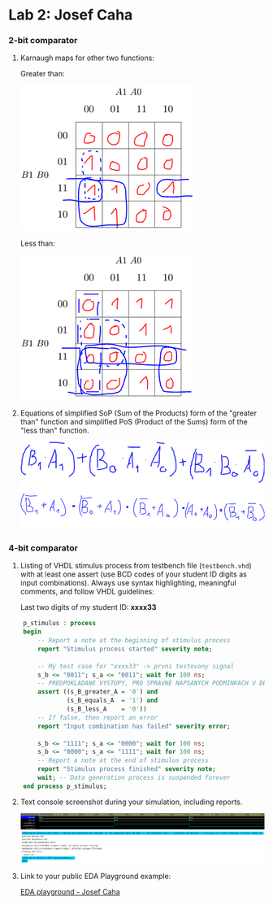 # Lab 2: Josef Caha

### 2-bit comparator

1. Karnaugh maps for other two functions:

   Greater than:

   ![K-maps-greater](https://github.com/JosefCaha/digital-electronics-1/blob/main/02-logic/greater.png)

   Less than:

   ![K-maps-lesser](https://github.com/JosefCaha/digital-electronics-1/blob/main/02-logic/lesser_simp.png)

2. Equations of simplified SoP (Sum of the Products) form of the "greater than" function and simplified PoS (Product of the Sums) form of the "less than" function.

   ![SoP](https://github.com/JosefCaha/digital-electronics-1/blob/main/02-logic/g_SoP.png)
   ![PoS](https://github.com/JosefCaha/digital-electronics-1/blob/main/02-logic/l_PoS.png)

### 4-bit comparator

1. Listing of VHDL stimulus process from testbench file (`testbench.vhd`) with at least one assert (use BCD codes of your student ID digits as input combinations). Always use syntax highlighting, meaningful comments, and follow VHDL guidelines:

   Last two digits of my student ID: **xxxx33**

```vhdl
    p_stimulus : process
    begin
        -- Report a note at the beginning of stimulus process
        report "Stimulus process started" severity note;

        -- My test case for "xxxx33" -> prvni testovany signal
        s_b <= "0011"; s_a <= "0011"; wait for 100 ns;
        -- PREDPOKLADANE VYSTUPY, PRO SPRAVNE NAPSANYCH PODMINKACH V DESIGNU
        assert ((s_B_greater_A = '0') and
                (s_B_equals_A  = '1') and
                (s_B_less_A    = '0'))
        -- If false, then report an error
        report "Input combination has failed" severity error;
        
        s_b <= "1111"; s_a <= "0000"; wait for 100 ns;
        s_b <= "0000"; s_a <= "1111"; wait for 100 ns;
        -- Report a note at the end of stimulus process
        report "Stimulus process finished" severity note;
        wait; -- Data generation process is suspended forever
    end process p_stimulus;
```

2. Text console screenshot during your simulation, including reports.

   ![signals-4-bit](https://github.com/JosefCaha/digital-electronics-1/blob/main/02-logic/testbench_4-bit.PNG)
   ![report-4-bit](https://github.com/JosefCaha/digital-electronics-1/blob/main/02-logic/report_4-bit.PNG)
   

3. Link to your public EDA Playground example:

   [EDA playground - Josef Caha](https://www.edaplayground.com/x/iQtZ)
